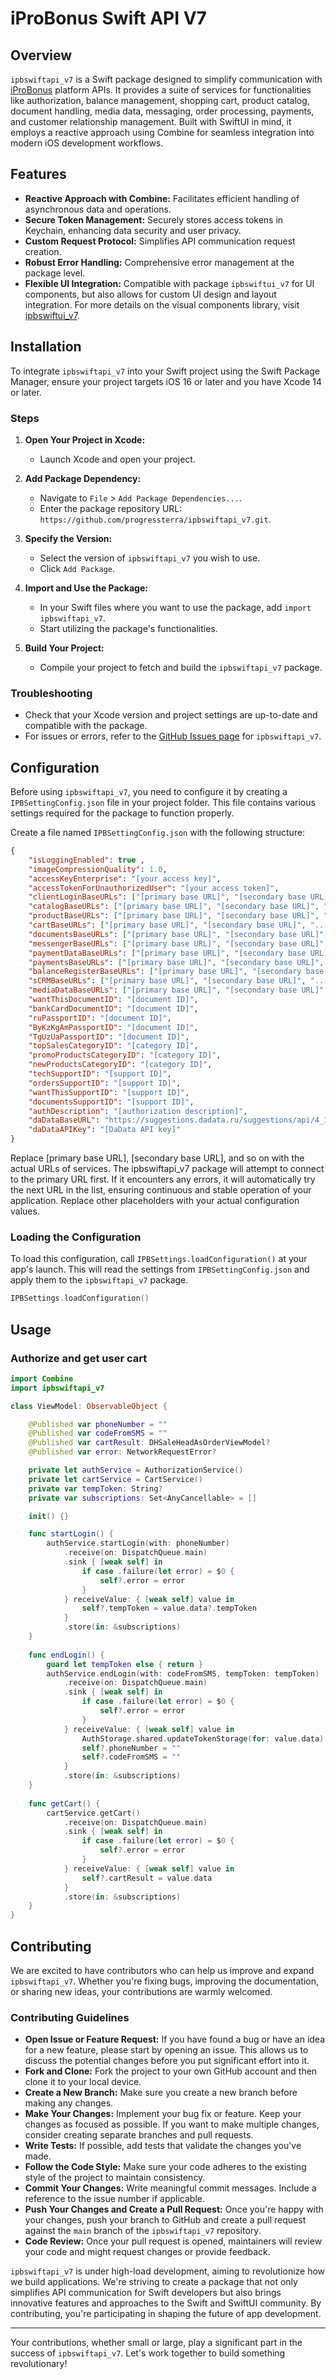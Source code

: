 # iProBonus Swift API V7

## Overview

`ipbswiftapi_v7` is a Swift package designed to simplify communication with [iProBonus](https://iprobonus.com) platform APIs. It provides a suite of services for functionalities like authorization, balance management, shopping cart, product catalog, document handling, media data, messaging, order processing, payments, and customer relationship management. Built with SwiftUI in mind, it employs a reactive approach using Combine for seamless integration into modern iOS development workflows.

## Features
- **Reactive Approach with Combine:** Facilitates efficient handling of asynchronous data and operations.
- **Secure Token Management:** Securely stores access tokens in Keychain, enhancing data security and user privacy.
- **Custom Request Protocol:** Simplifies API communication request creation.
- **Robust Error Handling:** Comprehensive error management at the package level.
- **Flexible UI Integration:** Compatible with package `ipbswiftui_v7` for UI components, but also allows for custom UI design and layout integration. For more details on the visual components library, visit [ipbswiftui_v7](https://github.com/progressterra/ipbswiftui_v7).

## Installation

To integrate `ipbswiftapi_v7` into your Swift project using the Swift Package Manager, ensure your project targets iOS 16 or later and you have Xcode 14 or later.

### Steps

1. **Open Your Project in Xcode:**
   - Launch Xcode and open your project.

2. **Add Package Dependency:**
   - Navigate to `File` > `Add Package Dependencies...`.
   - Enter the package repository URL: `https://github.com/progressterra/ipbswiftapi_v7.git`.

3. **Specify the Version:**
   - Select the version of `ipbswiftapi_v7` you wish to use.
   - Click `Add Package`.

4. **Import and Use the Package:**
   - In your Swift files where you want to use the package, add `import ipbswiftapi_v7`.
   - Start utilizing the package's functionalities.

5. **Build Your Project:**
   - Compile your project to fetch and build the `ipbswiftapi_v7` package.

### Troubleshooting

- Check that your Xcode version and project settings are up-to-date and compatible with the package.
- For issues or errors, refer to the [GitHub Issues page](https://github.com/progressterra/ipbswiftapi_v7/issues) for `ipbswiftapi_v7`.

## Configuration

Before using `ipbswiftapi_v7`, you need to configure it by creating a `IPBSettingConfig.json` file in your project folder. This file contains various settings required for the package to function properly.

Create a file named `IPBSettingConfig.json` with the following structure:

```json
{
    "isLoggingEnabled": true ,
    "imageCompressionQuality": 1.0,
    "accessKeyEnterprise": "[your access key]",
    "accessTokenForUnauthorizedUser": "[your access token]",
    "clientLoginBaseURLs": ["[primary base URL]", "[secondary base URL]", "..."],
    "catalogBaseURLs": ["[primary base URL]", "[secondary base URL]", "..."],
    "productBaseURLs": ["[primary base URL]", "[secondary base URL]", "..."],
    "cartBaseURLs": ["[primary base URL]", "[secondary base URL]", "..."],
    "documentsBaseURLs": ["[primary base URL]", "[secondary base URL]", "..."],
    "messengerBaseURLs": ["[primary base URL]", "[secondary base URL]", "..."],
    "paymentDataBaseURLs": ["[primary base URL]", "[secondary base URL]", "..."],
    "paymentsBaseURLs": ["[primary base URL]", "[secondary base URL]", "..."],
    "balanceRegisterBaseURLs": ["[primary base URL]", "[secondary base URL]", "..."],
    "sCRMBaseURLs": ["[primary base URL]", "[secondary base URL]", "..."],
    "mediaDataBaseURLs": ["[primary base URL]", "[secondary base URL]", "..."],
    "wantThisDocumentID": "[document ID]",
    "bankCardDocumentID": "[document ID]",
    "ruPassportID": "[document ID]",
    "ByKzKgAmPassportID": "[document ID]",
    "TgUzUaPassportID": "[document ID]",
    "topSalesCategoryID": "[category ID]",
    "promoProductsCategoryID": "[category ID]",
    "newProductsCategoryID": "[category ID]",
    "techSupportID": "[support ID]",
    "ordersSupportID": "[support ID]",
    "wantThisSupportID": "[support ID]",
    "documentsSupportID": "[support ID]",
    "authDescription": "[authorization description]",
    "daDataBaseURL": "https://suggestions.dadata.ru/suggestions/api/4_1/rs",
    "daDataAPIKey": "[DaData API key]"
}
```
Replace [primary base URL], [secondary base URL], and so on with the actual URLs of services. The ipbswiftapi_v7 package will attempt to connect to the primary URL first. If it encounters any errors, it will automatically try the next URL in the list, ensuring continuous and stable operation of your application.
Replace other placeholders with your actual configuration values.

### Loading the Configuration

To load this configuration, call `IPBSettings.loadConfiguration()` at your app's launch. This will read the settings from `IPBSettingConfig.json` and apply them to the `ipbswiftapi_v7` package.

```swift
IPBSettings.loadConfiguration()
```

## Usage

### Authorize and get user cart

```swift
import Combine
import ipbswiftapi_v7

class ViewModel: ObservableObject {

    @Published var phoneNumber = ""
    @Published var codeFromSMS = ""
    @Published var cartResult: DHSaleHeadAsOrderViewModel?
    @Published var error: NetworkRequestError?

    private let authService = AuthorizationService()
    private let cartService = CartService()
    private var tempToken: String?
    private var subscriptions: Set<AnyCancellable> = []

    init() {}

    func startLogin() {
        authService.startLogin(with: phoneNumber)
            .receive(on: DispatchQueue.main)
            .sink { [weak self] in
                if case .failure(let error) = $0 {
                    self?.error = error
                }
            } receiveValue: { [weak self] value in
                self?.tempToken = value.data?.tempToken
            }
            .store(in: &subscriptions)
    }
        
    func endLogin() {
        guard let tempToken else { return }
        authService.endLogin(with: codeFromSMS, tempToken: tempToken)
            .receive(on: DispatchQueue.main)
            .sink { [weak self] in
                if case .failure(let error) = $0 {
                    self?.error = error
                }
            } receiveValue: { [weak self] value in
                AuthStorage.shared.updateTokenStorage(for: value.data) // save tokens to Keychain
                self?.phoneNumber = ""
                self?.codeFromSMS = ""
            }
            .store(in: &subscriptions)
    }
        
    func getCart() {
        cartService.getCart()
            .receive(on: DispatchQueue.main)
            .sink { [weak self] in
                if case .failure(let error) = $0 {
                    self?.error = error
                }
            } receiveValue: { [weak self] value in
                self?.cartResult = value.data
            }
            .store(in: &subscriptions)
    }
}
```

## Contributing

We are excited to have contributors who can help us improve and expand `ipbswiftapi_v7`. Whether you're fixing bugs, improving the documentation, or sharing new ideas, your contributions are warmly welcomed.

### Contributing Guidelines

- **Open Issue or Feature Request:** If you have found a bug or have an idea for a new feature, please start by opening an issue. This allows us to discuss the potential changes before you put significant effort into it.
- **Fork and Clone:** Fork the project to your own GitHub account and then clone it to your local device.
- **Create a New Branch:** Make sure you create a new branch before making any changes.
- **Make Your Changes:** Implement your bug fix or feature. Keep your changes as focused as possible. If you want to make multiple changes, consider creating separate branches and pull requests.
- **Write Tests:** If possible, add tests that validate the changes you've made.
- **Follow the Code Style:** Make sure your code adheres to the existing style of the project to maintain consistency.
- **Commit Your Changes:** Write meaningful commit messages. Include a reference to the issue number if applicable.
- **Push Your Changes and Create a Pull Request:** Once you're happy with your changes, push your branch to GitHub and create a pull request against the `main` branch of the `ipbswiftapi_v7` repository.
- **Code Review:** Once your pull request is opened, maintainers will review your code and might request changes or provide feedback.

`ipbswiftapi_v7` is under high-load development, aiming to revolutionize how we build applications. We're striving to create a package that not only simplifies API communication for Swift developers but also brings innovative features and approaches to the Swift and SwiftUI community. By contributing, you're participating in shaping the future of app development.

---

Your contributions, whether small or large, play a significant part in the success of `ipbswiftapi_v7`. Let's work together to build something revolutionary!

